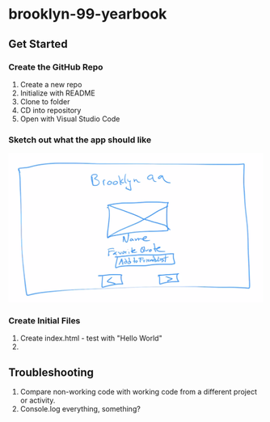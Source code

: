 # brooklyn-99-yearbook

## Get Started

### Create the GitHub Repo

1. Create a new repo
2. Initialize with README
3. Clone to folder
4. CD into repository
5. Open with Visual Studio Code

### Sketch out what the app should like

![Sketch](./assets/images/wireframe.png)

### Create Initial Files

1. Create index.html - test with "Hello World"
2. 




## Troubleshooting

1. Compare non-working code with working code from a different project or activity.
2. Console.log everything, something? 
